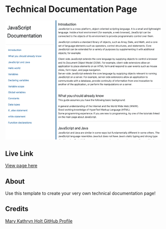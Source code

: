 # Technical Documentation Page
![Technical-Documentation-Page](./imgs/Technical-doc-ss.png)
## Live Link
[View page here](https://marykathryn0.github.io/survey-form/.)

## About
Use this template to create your very own technical documentation page!

## Credits

[Mary Kathryn Holt GitHub Profile](https://github.com/MaryKathryn0)